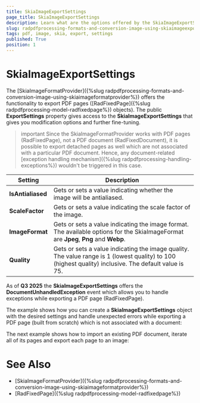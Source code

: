 ```yaml
---
title: SkiaImageExportSettings
page_title: SkiaImageExportSettings
description: Learn what are the options offered by the SkiaImageExportSettings used with the PdfProcessing library.
slug: radpdfprocessing-formats-and-conversion-image-using-skiaimageexportsettings
tags: pdf, image, skia, export, settings
published: True
position: 1
---
```


# SkiaImageExportSettings

The [SkiaImageFormatProvider]({%slug radpdfprocessing-formats-and-conversion-image-using-skiaimageformatprovider%}) offers the functionality to export PDF pages ([RadFixedPage]({%slug radpdfprocessing-model-radfixedpage%}) objects). The public **ExportSettings** property gives access to the **SkiaImageExportSettings** that gives you modification options and further fine-tuning.

>important Since the SkiaImageFormatProvider works with PDF pages (RadFixedPage), not a PDF document (RadFixedDocument), it is possible to export detached pages as well which are not associated with a particular PDF document. Hence, any document-related [exception handling mechanism]({%slug radpdfprocessing-handling-exceptions%}) wouldn't be triggered in this case.

|Setting|Description|
|----|----|
|**IsAntialiased**|Gets or sets a value indicating whether the image will be antialiased.|
|**ScaleFactor**|Gets or sets a value indicating the scale factor of the image.|
|**ImageFormat**|Gets or sets a value indicating the image format. The available options for the SkiaImageFormat are **Jpeg**, **Png** and **Webp**.|
|**Quality**|Gets or sets a value indicating the image quality. The value range is 1 (lowest quality) to 100 (highest quality) inclusive. The default value is 75.|

As of **Q3 2025** the **SkiaImageExportSettings** offers the **DocumentUnhandledException** event which allows you to handle exceptions while exporting a PDF page (RadFixedPage). 

The example shows how you can create a **SkiaImageExportSettings** object with the desired settings and handle unexpected errors while exporting a PDF page (built from scratch) which is not associated with a document:

<snippet id='libraries-pdf-skiaimageformatprovider-exportsettings'/>

The next example shows how to import an existing PDF document, iterate all of its pages and export each page to an image:

<snippet id='radpdfprocessing-formats-and-conversion-imageformatprovider'/>

# See Also

* [SkiaImageFormatProvider]({%slug radpdfprocessing-formats-and-conversion-image-using-skiaimageformatprovider%})  
* [RadFixedPage]({%slug radpdfprocessing-model-radfixedpage%})
